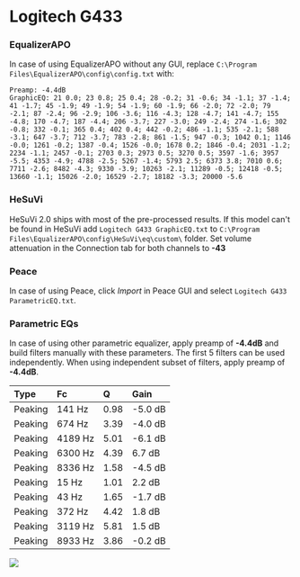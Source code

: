 # Logitech G433

### EqualizerAPO
In case of using EqualizerAPO without any GUI, replace `C:\Program Files\EqualizerAPO\config\config.txt`
with:
```
Preamp: -4.4dB
GraphicEQ: 21 0.0; 23 0.8; 25 0.4; 28 -0.2; 31 -0.6; 34 -1.1; 37 -1.4; 41 -1.7; 45 -1.9; 49 -1.9; 54 -1.9; 60 -1.9; 66 -2.0; 72 -2.0; 79 -2.1; 87 -2.4; 96 -2.9; 106 -3.6; 116 -4.3; 128 -4.7; 141 -4.7; 155 -4.8; 170 -4.7; 187 -4.4; 206 -3.7; 227 -3.0; 249 -2.4; 274 -1.6; 302 -0.8; 332 -0.1; 365 0.4; 402 0.4; 442 -0.2; 486 -1.1; 535 -2.1; 588 -3.1; 647 -3.7; 712 -3.7; 783 -2.8; 861 -1.5; 947 -0.3; 1042 0.1; 1146 -0.0; 1261 -0.2; 1387 -0.4; 1526 -0.0; 1678 0.2; 1846 -0.4; 2031 -1.2; 2234 -1.1; 2457 -0.1; 2703 0.3; 2973 0.5; 3270 0.5; 3597 -1.6; 3957 -5.5; 4353 -4.9; 4788 -2.5; 5267 -1.4; 5793 2.5; 6373 3.8; 7010 0.6; 7711 -2.6; 8482 -4.3; 9330 -3.9; 10263 -2.1; 11289 -0.5; 12418 -0.5; 13660 -1.1; 15026 -2.0; 16529 -2.7; 18182 -3.3; 20000 -5.6
```

### HeSuVi
HeSuVi 2.0 ships with most of the pre-processed results. If this model can't be found in HeSuVi add
`Logitech G433 GraphicEQ.txt` to `C:\Program Files\EqualizerAPO\config\HeSuVi\eq\custom\` folder.
Set volume attenuation in the Connection tab for both channels to **-43**

### Peace
In case of using Peace, click *Import* in Peace GUI and select `Logitech G433 ParametricEQ.txt`.

### Parametric EQs
In case of using other parametric equalizer, apply preamp of **-4.4dB** and build filters manually
with these parameters. The first 5 filters can be used independently.
When using independent subset of filters, apply preamp of **-4.4dB**.

| Type    | Fc      |    Q | Gain    |
|:--------|:--------|:-----|:--------|
| Peaking | 141 Hz  | 0.98 | -5.0 dB |
| Peaking | 674 Hz  | 3.39 | -4.0 dB |
| Peaking | 4189 Hz | 5.01 | -6.1 dB |
| Peaking | 6300 Hz | 4.39 | 6.7 dB  |
| Peaking | 8336 Hz | 1.58 | -4.5 dB |
| Peaking | 15 Hz   | 1.01 | 2.2 dB  |
| Peaking | 43 Hz   | 1.65 | -1.7 dB |
| Peaking | 372 Hz  | 4.42 | 1.8 dB  |
| Peaking | 3119 Hz | 5.81 | 1.5 dB  |
| Peaking | 8933 Hz | 3.86 | -0.2 dB |

![](https://raw.githubusercontent.com/jaakkopasanen/AutoEq/master/results/rtings/avg/Logitech%20G433/Logitech%20G433.png)